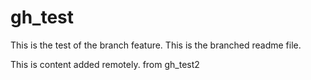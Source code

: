 # gh_test
This is the test of the branch feature.  This is the branched readme file.

This is content added remotely.  from gh_test2



